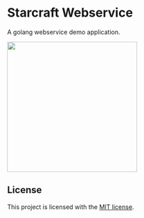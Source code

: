 # Starcraft Webservice

A golang webservice demo application.

<img src="https://res.cloudinary.com/snapko/image/upload/c_scale,q_auto:eco,w_300/v1610097495/Github/go-starcraftservice.png" width="300" />

License
----

This project is licensed with the [MIT license](LICENSE).
